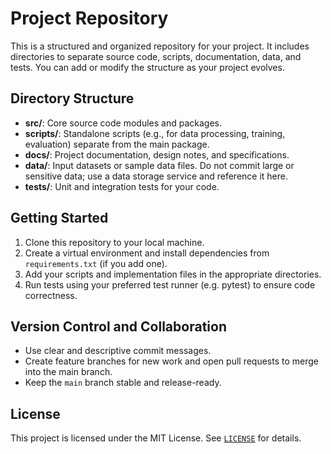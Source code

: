 # Project Repository

This is a structured and organized repository for your project. It includes directories to separate source code, scripts, documentation, data, and tests. You can add or modify the structure as your project evolves.

## Directory Structure

- **src/**: Core source code modules and packages.
- **scripts/**: Standalone scripts (e.g., for data processing, training, evaluation) separate from the main package.
- **docs/**: Project documentation, design notes, and specifications.
- **data/**: Input datasets or sample data files. Do not commit large or sensitive data; use a data storage service and reference it here.
- **tests/**: Unit and integration tests for your code.

## Getting Started

1. Clone this repository to your local machine.
2. Create a virtual environment and install dependencies from `requirements.txt` (if you add one).
3. Add your scripts and implementation files in the appropriate directories.
4. Run tests using your preferred test runner (e.g. pytest) to ensure code correctness.

## Version Control and Collaboration

- Use clear and descriptive commit messages.
- Create feature branches for new work and open pull requests to merge into the main branch.
- Keep the `main` branch stable and release-ready.

## License

This project is licensed under the MIT License. See [`LICENSE`](LICENSE) for details.

